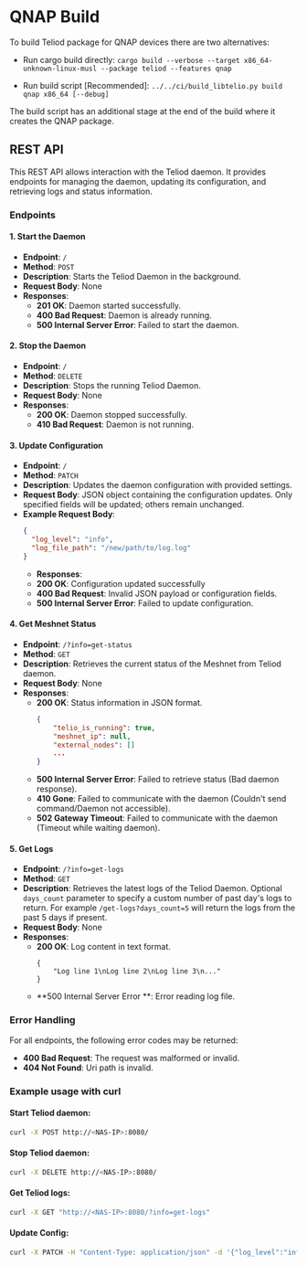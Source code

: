 # QNAP Build

To build Teliod package for QNAP devices there are two alternatives:

- Run cargo build directly:
```cargo build --verbose --target x86_64-unknown-linux-musl --package teliod --features qnap``` 

- Run build script [Recommended]:
```../../ci/build_libtelio.py build qnap x86_64 [--debug]```

The build script has an additional stage at the end of the build where it creates the QNAP package.

## REST API

This REST API allows interaction with the Teliod daemon. It provides endpoints for managing the daemon, updating its configuration, and retrieving logs and status information.

### Endpoints

#### 1. **Start the Daemon**
- **Endpoint**: `/`
- **Method**: `POST`
- **Description**: Starts the Teliod Daemon in the background.
- **Request Body**: None
- **Responses**:
  - **201 OK**: Daemon started successfully.
  - **400 Bad Request**: Daemon is already running.
  - **500 Internal Server Error**: Failed to start the daemon.

#### 2. **Stop the Daemon**
- **Endpoint**: `/`
- **Method**: `DELETE`
- **Description**: Stops the running Teliod Daemon.
- **Request Body**: None
- **Responses**:
  - **200 OK**: Daemon stopped successfully.
  - **410 Bad Request**: Daemon is not running.

#### 3. **Update Configuration**
- **Endpoint**: `/`
- **Method**: `PATCH`
- **Description**: Updates the daemon configuration with provided settings.
- **Request Body**: JSON object containing the configuration updates. Only specified fields will be updated; others remain unchanged.
- **Example Request Body**:
  ```json
  {
    "log_level": "info",
    "log_file_path": "/new/path/to/log.log"
  }
  ```
  - **Responses**:
  - **200 OK**: Configuration updated successfully
  - **400 Bad Request**: Invalid JSON payload or configuration fields.
  - **500 Internal Server Error**: Failed to update configuration.

#### 4. **Get Meshnet Status**
- **Endpoint**: `/?info=get-status`
- **Method**: `GET`
- **Description**: Retrieves the current status of the Meshnet from Teliod daemon.
- **Request Body**: None
- **Responses**:
  - **200 OK**: Status information in JSON format.
    ```json
    {
        "telio_is_running": true,
        "meshnet_ip": null,
        "external_nodes": []
        ...
    }
    ```
  - **500 Internal Server Error**: Failed to retrieve status (Bad daemon response).
  - **410 Gone**: Failed to communicate with the daemon (Couldn't send command/Daemon not accessible).
  - **502 Gateway Timeout**: Failed to communicate with the daemon (Timeout while waiting daemon).

#### 5. **Get Logs**
- **Endpoint**: `/?info=get-logs`
- **Method**: `GET`
- **Description**: Retrieves the latest logs of the Teliod Daemon.
Optional `days_count` parameter to specify a custom number of past day's
logs to return. For example `/get-logs?days_count=5` will return the logs
from the past 5 days if present.
- **Request Body**: None
- **Responses**:
  - **200 OK**: Log content in text format.
    ```
    {
        "Log line 1\nLog line 2\nLog line 3\n..."
    }
    ```
  - **500 Internal Server Error **: Error reading log file.

### Error Handling

For all endpoints, the following error codes may be returned:
- **400 Bad Request**: The request was malformed or invalid.
- **404 Not Found**: Uri path is invalid.

### Example usage with curl

#### Start Teliod daemon:
```bash
curl -X POST http://<NAS-IP>:8080/
```

#### Stop Teliod daemon:
```bash
curl -X DELETE http://<NAS-IP>:8080/
```

#### Get Teliod logs:
```bash
curl -X GET "http://<NAS-IP>:8080/?info=get-logs"
```

#### Update Config:
```bash
curl -X PATCH -H "Content-Type: application/json" -d '{"log_level":"info", authentication_token": "bbbbbbbbbbbbbbbbbbbbbbbbbbbbbbbbbbbbbbbbbbbbbbbbbbbbbbbbbbbbbbbb"}' http://<NAS-IP>:8080/cgi-bin/qpkg/teliod.cgi
```

